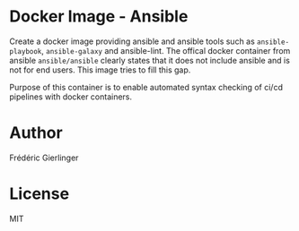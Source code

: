 # Docker Image - Ansible

Create a docker image providing ansible and ansible tools such as
`ansible-playbook`, `ansible-galaxy` and ansible-lint. The offical docker
container from ansible `ansible/ansible` clearly states that it does not
include ansible and is not for end users. This image tries to fill this gap.

Purpose of this container is to enable automated syntax checking of ci/cd pipelines with docker containers.

# Author
Frédéric Gierlinger

# License
MIT
